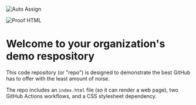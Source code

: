 ![Auto Assign](https://github.com/atasehir-9834/demo-repository/actions/workflows/auto-assign.yml/badge.svg)

![Proof HTML](https://github.com/atasehir-9834/demo-repository/actions/workflows/proof-html.yml/badge.svg)

# Welcome to your organization's demo respository
This code repository (or "repo") is designed to demonstrate the best GitHub has to offer with the least amount of noise.

The repo includes an `index.html` file (so it can render a web page), two GitHub Actions workflows, and a CSS stylesheet dependency.

